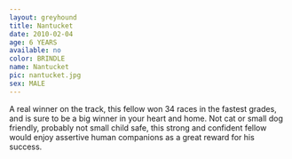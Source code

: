 ```yaml
---
layout: greyhound
title: Nantucket
date: 2010-02-04
age: 6 YEARS
available: no
color: BRINDLE
name: Nantucket
pic: nantucket.jpg
sex: MALE
---
```


A real winner on the track, this fellow won 34 races in the fastest grades, and is sure to be a big winner in
your heart and home.   Not cat or small dog friendly, probably not small child safe, this strong and confident fellow
would enjoy assertive human companions as a great reward for his success. 
